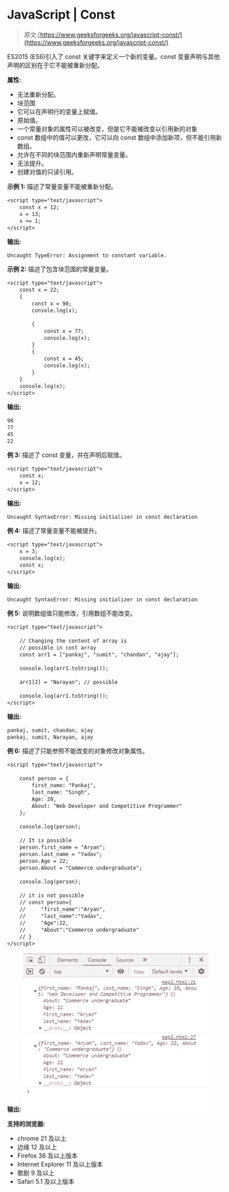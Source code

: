 # JavaScript | Const

> 原文:[https://www.geeksforgeeks.org/javascript-const/](https://www.geeksforgeeks.org/javascript-const/)

ES2015 (ES6)引入了 const 关键字来定义一个新的变量。const 变量声明与其他声明的区别在于它不能被重新分配。

**属性:**

*   无法重新分配。
*   块范围
*   它可以在声明行的变量上赋值。
*   原始值。
*   一个常量对象的属性可以被改变，但是它不能被改变以引用新的对象
*   const 数组中的值可以更改，它可以向 const 数组中添加新项，但不能引用新数组。
*   允许在不同的块范围内重新声明常量变量。
*   无法提升。
*   创建对值的只读引用。

**示例 1:** 描述了常量变量不能被重新分配。

```
<script type="text/javascript">
    const x = 12;
    x = 13;
    x += 1;
</script>                    
```

**输出:**

```
Uncaught TypeError: Assignment to constant variable.

```

**示例 2:** 描述了包含块范围的常量变量。

```
<script type="text/javascript">
    const x = 22;
    {
        const x = 90;
        console.log(x);

        {
            const x = 77;
            console.log(x);
        }
        {
            const x = 45;
            console.log(x);
        }
    }
    console.log(x);
</script>
```

**输出:**

```
90
77
45
22

```

**例 3:** 描述了 const 变量，并在声明后赋值。

```
<script type="text/javascript">
    const x;
    x = 12;
</script>
```

**输出:**

```
Uncaught SyntaxError: Missing initializer in const declaration

```

**例 4:** 描述了常量变量不能被提升。

```
<script type="text/javascript">
    x = 3;
    console.log(x);
    const x;
</script>
```

**输出:**

```
Uncaught SyntaxError: Missing initializer in const declaration

```

**例 5:** 说明数组值只能修改，引用数组不能改变。

```
<script type="text/javascript">

    // Changing the content of array is
    // possible in cost array
    const arr1 = ["pankaj", "sumit", "chandan", "ajay"];

    console.log(arr1.toString());

    arr1[2] = "Narayan"; // possible

    console.log(arr1.toString());
</script>
```

**输出:**

```
pankaj, sumit, chandan, ajay
pankaj, sumit, Narayan, ajay

```

**例 6:** 描述了只能参照不能改变的对象修改对象属性。

```
<script type="text/javascript">

    const person = {
        first_name: "Pankaj",
        last_name: "Singh",
        Age: 20,
        About: "Web Developer and Competitive Programmer"
    };

    console.log(person);

    // It is possible
    person.first_name = "Aryan";
    person.last_name = "Yadav";
    person.Age = 22;
    person.About = "Commerce undergraduate";

    console.log(person);

    // it is not possible
    // const person={
    //     "first_name":"Aryan",
    //     "last_name":"Yadav",
    //     "Age":22,
    //     "About":"Commerce undergraduate"
    // }
</script>
```

**输出:**
![](img/7c5e2fc8af4339b414e244ba3694dd19.png)

**支持的浏览器:**

*   chrome 21 及以上
*   边缘 12 及以上
*   Firefox 36 及以上版本
*   Internet Explorer 11 及以上版本
*   歌剧 9 及以上
*   Safari 5.1 及以上版本